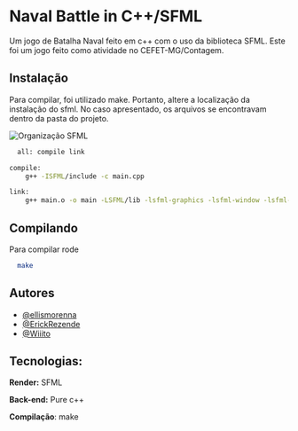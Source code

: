 # Naval Battle in C++/SFML

Um jogo de Batalha Naval feito em c++ com o uso da biblioteca SFML.
Este foi um jogo feito como atividade no CEFET-MG/Contagem.

## Instalação

Para compilar, foi utilizado make.
Portanto, altere a localização da instalação do sfml.
No caso apresentado, os arquivos se encontravam dentro da pasta do projeto.

![Organização SFML](https://i.imgur.com/VRgmqvG.png)

```bash
  all: compile link

compile:
	g++ -ISFML/include -c main.cpp

link:
	g++ main.o -o main -LSFML/lib -lsfml-graphics -lsfml-window -lsfml-system
```

## Compilando

Para compilar rode

```bash
  make
```

## Autores

- [@ellismorenna](https://www.github.com/ellismorenna)
- [@ErickRezende](https://www.github.com/ErickRezende)
- [@Wiiito](https://www.github.com/wiiito)

## Tecnologias:

**Render:** SFML

**Back-end:** Pure c++

**Compilação**: make
